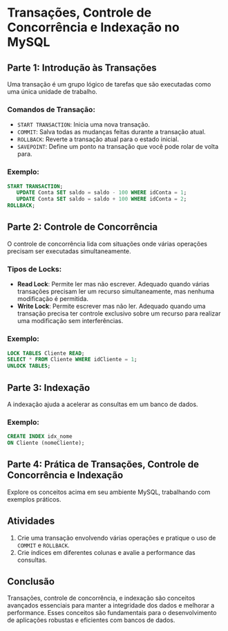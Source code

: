 # Transações, Controle de Concorrência e Indexação no MySQL

## Parte 1: Introdução às Transações

Uma transação é um grupo lógico de tarefas que são executadas como uma única unidade de trabalho.

### Comandos de Transação:

- `START TRANSACTION`: Inicia uma nova transação.
- `COMMIT`: Salva todas as mudanças feitas durante a transação atual.
- `ROLLBACK`: Reverte a transação atual para o estado inicial.
- `SAVEPOINT`: Define um ponto na transação que você pode rolar de volta para.

### Exemplo:

```sql
START TRANSACTION;
   UPDATE Conta SET saldo = saldo - 100 WHERE idConta = 1;
   UPDATE Conta SET saldo = saldo + 100 WHERE idConta = 2;
ROLLBACK;
```

## Parte 2: Controle de Concorrência

O controle de concorrência lida com situações onde várias operações precisam ser executadas simultaneamente.

### Tipos de Locks:

- **Read Lock**: Permite ler mas não escrever. Adequado quando várias transações precisam ler um recurso simultaneamente, mas nenhuma modificação é permitida.
- **Write Lock**: Permite escrever mas não ler. Adequado quando uma transação precisa ter controle exclusivo sobre um recurso para realizar uma modificação sem interferências.

### Exemplo:

```sql
LOCK TABLES Cliente READ;
SELECT * FROM Cliente WHERE idCliente = 1;
UNLOCK TABLES;
```

## Parte 3: Indexação

A indexação ajuda a acelerar as consultas em um banco de dados.

### Exemplo:

```sql
CREATE INDEX idx_nome
ON Cliente (nomeCliente);
```

## Parte 4: Prática de Transações, Controle de Concorrência e Indexação

Explore os conceitos acima em seu ambiente MySQL, trabalhando com exemplos práticos.

## Atividades

1. Crie uma transação envolvendo várias operações e pratique o uso de `COMMIT` e `ROLLBACK`.
2. Crie índices em diferentes colunas e avalie a performance das consultas.

## Conclusão

Transações, controle de concorrência, e indexação são conceitos avançados essenciais para manter a integridade dos dados e melhorar a performance. Esses conceitos são fundamentais para o desenvolvimento de aplicações robustas e eficientes com bancos de dados.